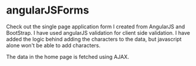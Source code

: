 # angularJSForms
Check out the single page application form I created from AngularJS and BootStrap. I have used angularJS validation for client side validation. 
I have added the logic behind adding the characters to the data, but javascript alone won't be able to add characters.

The data in the home page is fetched using AJAX.

